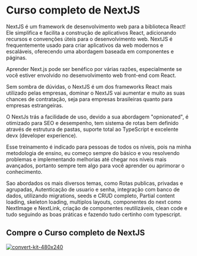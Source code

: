# Curso completo de NextJS

NextJS é um framework de desenvolvimento web para a biblioteca React!
Ele simplifica e facilita a construção de aplicativos React, adicionando recursos e convenções úteis para o desenvolvimento web. NextJS é frequentemente usado para criar aplicativos da web modernos e escaláveis, oferecendo uma abordagem baseada em componentes e páginas.

Aprender Next.js pode ser benéfico por várias razões, especialmente se você estiver envolvido no desenvolvimento web front-end com React.

Sem sombra de dúvidas, o NextJS é um dos frameworks React mais utilizado pelas empresas, dominar o NextJS vai aumentar e muito as suas chances de contratação, seja para empresas brasileiras quanto para empresas estrangeiras.

O NextJs trás a facilidade de uso, devido a sua abordagem "opnionated", é otimizado para SEO e desempenho, tem sistema de rotas bem definido através de estrutura de pastas, suporte total ao TypeScript e excelente devx (developer experience).

Esse treinamento é indicado para pessoas de todos os níveis, pois na minha metodologia de ensino, eu começo sempre do básico e vou resolvendo problemas e implementando melhorias até chegar nos níveis mais avançados, portanto sempre tem algo para você aprender ou aprimorar o conhecimento.

Sao abordados os mais diversos temas, como Rotas publicas, privadas e agrupadas, Autenticação de usuario e senha, integração com banco de dados, utilizando migrations, seeds e CRUD completo, Partial content loading, skeleton loading, multiplos layouts, componentes do next como NextImage e NextLink, criação de componentes reutilizáveis, clean code e tudo seguindo as boas práticas e fazendo tudo certinho com typescript.


## Compre o Curso completo de NextJS 
[![convert-kit-480x240](https://github.com/emersonbroga/curso-completo-next-js/assets/824403/bcec9b1b-edaa-40e5-b0b3-f758eda422f6)](https://bit.ly/3v3ypGD)
